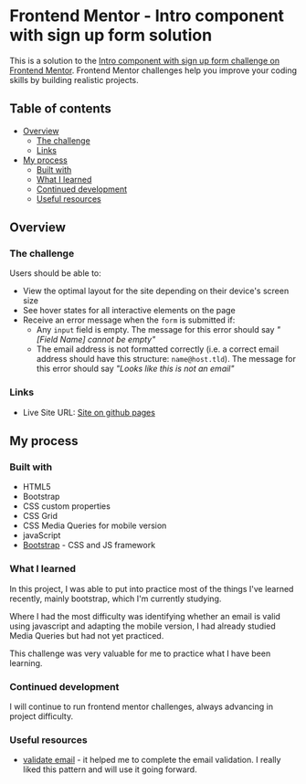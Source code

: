 # Frontend Mentor - Intro component with sign up form solution

This is a solution to the [Intro component with sign up form challenge on Frontend Mentor](https://www.frontendmentor.io/challenges/intro-component-with-signup-form-5cf91bd49edda32581d28fd1). Frontend Mentor challenges help you improve your coding skills by building realistic projects. 

## Table of contents

- [Overview](#overview)
  - [The challenge](#the-challenge)
  - [Links](#links)
- [My process](#my-process)
  - [Built with](#built-with)
  - [What I learned](#what-i-learned)
  - [Continued development](#continued-development)
  - [Useful resources](#useful-resources)

## Overview

### The challenge

Users should be able to:

- View the optimal layout for the site depending on their device's screen size
- See hover states for all interactive elements on the page
- Receive an error message when the `form` is submitted if:
  - Any `input` field is empty. The message for this error should say *"[Field Name] cannot be empty"*
  - The email address is not formatted correctly (i.e. a correct email address should have this structure: `name@host.tld`). The message for this error should say *"Looks like this is not an email"*

### Links

- Live Site URL: [Site on github pages](https://rickmaia27.github.io/intro-component-with-signup-form-master/)

## My process

### Built with

- HTML5
- Bootstrap
- CSS custom properties
- CSS Grid
- CSS Media Queries for mobile version
- javaScript
- [Bootstrap](https://getbootstrap.com/) - CSS and JS framework

### What I learned

In this project, I was able to put into practice most of the things I've learned recently, mainly bootstrap, which I'm currently studying.

Where I had the most difficulty was identifying whether an email is valid using javascript and adapting the mobile version, I had already studied Media Queries but had not yet practiced.

This challenge was very valuable for me to practice what I have been learning.

### Continued development

I will continue to run frontend mentor challenges, always advancing in project difficulty.

### Useful resources

- [validate email](https://pt.stackoverflow.com/questions/1386/express%c3%a3o-regular-para-valida%c3%a7%c3%a3o-de-e-mail) - it helped me to complete the email validation. I really liked this pattern and will use it going forward.
